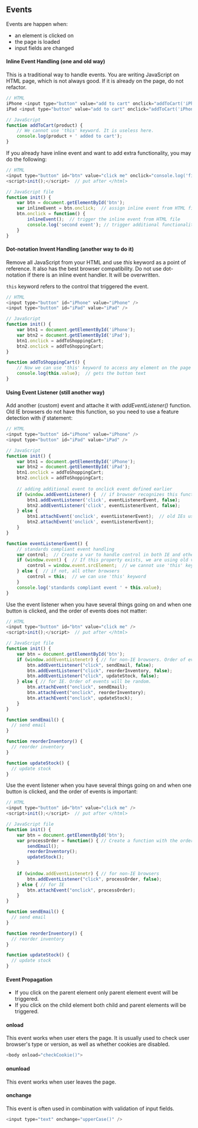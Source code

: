 ## Events
Events are happen when:
- an element is clicked on
- the page is loaded
- input fields are changed

#### Inline Event Handling (one and old way)

This is a traditional way to handle events. You are writing JavaScript on HTML page, which is not always good. If it is already on the page, do not refactor.
```javascript
// HTML
iPhone <input type="button" value="add to cart" onclick="addToCart('iPhone');" />
iPad <input type="button" value="add to cart" onclick="addToCart('iPhone');" />

// JavaScript
function addToCart(product) {
    // We cannot use 'this' keyword. It is useless here.
    console.log(product + ' added to cart');
}
```
If you already have inline event and want to add extra functionality, you may do the following:
```javascript
// HTML
<input type="button" id="btn" value="click me" onclick="console.log('first event');" />
<script>init();</script>  // put after </html>

// JavaScript file
function init() {
    var btn = document.getElementById('btn');
    var inlineEvent = btn.onclick;  // assign inline event from HTML file
    btn.onclick = function() {
        inlineEvent();  // trigger the inline event from HTML file
        console.log('second event'); // trigger additional functionality with the same click
    }
}
```
#### Dot-notation Invent Handling (another way to do it)
Remove all JavaScript from your HTML and use *this* keyword as a point of reference. It also has the best browser compatibility. Do not use dot-notation if there is an inline event handler. It will be overwritten.

`this` keyword refers to the control that triggered the event.
```javascript
// HTML
<input type="button" id="iPhone" value="iPhone" />
<input type="button" id="iPad" value="iPad" />

// JavaScript
function init() {
    var btn1 = document.getElementById('iPhone');
    var btn2 = document.getElementById('iPad');
    btn1.onclick = addToShoppingCart;
    btn2.onclick = addToShoppingCart;
}

function addToShoppingCart() {
    // Now we can use 'this' keyword to access any element on the page  
    console.log(this.value);  // gets the button text
}
```

#### Using Event Listener (still another way)

Add another (custom) event and attache it with *addEventListener()* function. Old IE browsers do not have this function, so you need to use a feature detection with *if* statement:
```javascript
// HTML
<input type="button" id="iPhone" value="iPhone" />
<input type="button" id="iPad" value="iPad" />

// JavaScript
function init() {
    var btn1 = document.getElementById('iPhone');
    var btn2 = document.getElementById('iPad');
    btn1.onclick = addToShoppingCart;
    btn2.onclick = addToShoppingCart;
	
    // adding additional event to onclick event defined earlier
    if (window.addEventListener) {  // if browser recognizes this function
        btn1.addEventListener('click', eventListenerEvent, false);
        btn2.addEventListener('click', eventListenerEvent, false);
    } else {
        btn1.attachEvent('onclick', eventListenerEvent);  // old IEs use this attacheEvent() function!
        btn2.attachEvent('onclick', eventListenerEvent);
    }
}

function eventListenerEvent() {
    // standards compliant event handling
    var control;  // Create a var to handle control in both IE and other browsers
    if (window.event) {  // If this property exists, we are using old version of IE
        control = window.event.srcElement;  // we cannot use 'this' keyword 
    } else {  // if not, all other browsers
        control = this;  // we can use 'this' keyword
    }
    console.log('standards compliant event ' + this.value);
}
```
Use the event listener when you have several things going on and when one button is clicked, and the order of events does not matter:
```javascript
// HTML
<input type="button" id="btn" value="click me" />
<script>init();</script>  // put after </html>

// JavaScript file
function init() {
    var btn = document.getElementById('btn');
    if (window.addEventListenetr) { // for non-IE browsers. Order of events will be as placed.
        btn.addEventListener("click", sendEmail, false);
        btn.addEventListener("click", reorderInventory, false);
        btn.addEventListener("click", updateStock, false);
    } else { // for IE. Order of events will be random.
        btn.attachEvent("onclick", sendEmail);
        btn.attachEvent("onclick", reorderInventory);
        btn.attachEvent("onclick", updateStock);       
    }
}

function sendEmail() {
  // send email
}

function reorderInventory() {
  // reorder inventory
}

function updateStock() {
  // update stock
}
```
Use the event listener when you have several things going on and when one button is clicked, and the order of events is important:
```javascript
// HTML
<input type="button" id="btn" value="click me" />
<script>init();</script>  // put after </html>

// JavaScript file
function init() {
    var btn = document.getElementById('btn');
    var processOrder = function() { // Create a function with the order you desire
        sendEmail();
        reorderInventory();
        updateStock();
    }
    
    if (window.addEventListenetr) { // for non-IE browsers
        btn.addEventListener("click", processOrder, false);
    } else { // for IE
        btn.attachEvent("onclick", processOrder);
    }
}

function sendEmail() {
  // send email
}

function reorderInventory() {
  // reorder inventory
}

function updateStock() {
  // update stock
}
```

#### Event Propagation
- If you click on the parent element only parent element event will be triggered.
- If you click on the child element both child and parent elements will be triggered.

#### onload
This event works when user eters the page. It is usually used to check user browser's type or version, as well as whether cookies are disabled.
```javascript
<body onload="checkCookie()">
```
#### onunload
This event works when user leaves the page.

#### onchange
This event is often used in combination with validation of input fields.
```javascript
<input type="text" onchange="upperCase()" />
```
